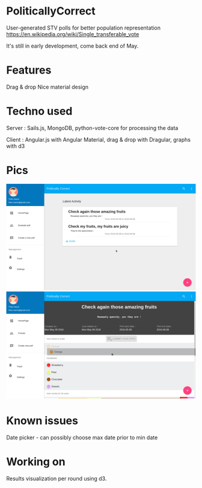 # PoliticallyCorrect
User-generated STV polls for better population representation
https://en.wikipedia.org/wiki/Single_transferable_vote

It's still in early development, come back end of May.

# Features
Drag & drop
Nice material design

# Techno used
Server : Sails.js, MongoDB, python-vote-core for processing the data

Client : Angular.js with Angular Material, drag & drop with Dragular, graphs with d3

# Pics
<p align="center">
  <img src="demo/Screenshot_2016-05-13_16-49-06.png"/>
  <img src="demo/Screenshot_2016-05-13_16-48-00.png"/>
</p>

# Known issues

Date picker - can possibly choose max date prior to min date

# Working on

Results visualization per round using d3.